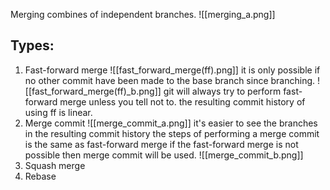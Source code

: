 Merging combines of independent branches.
![[merging_a.png]]
## Types:
1. Fast-forward merge
   ![[fast_forward_merge(ff).png]]
   it is only possible if no other commit have been made to the base branch since branching.
   ![[fast_forward_merge(ff)_b.png]]
   git will always try to perform fast-forward merge unless you tell not to.
   the resulting commit history of using ff is linear.
2. Merge commit
   ![[merge_commit_a.png]]
   it's easier to see the branches in the resulting commit history
   the steps of performing a merge commit is the same as fast-forward merge
   if the fast-forward merge is not possible then merge commit will be used.
   ![[merge_commit_b.png]]
1. Squash merge
2. Rebase